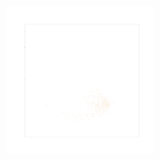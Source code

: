 <img src="/Features/Visualization/Dino(vits8)_ProtoNet/MDS_class_detail/00.png" width="300" height="300">
